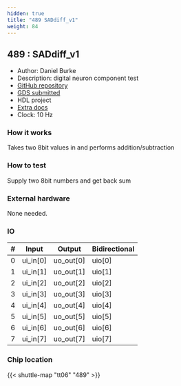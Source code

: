 ```yaml
---
hidden: true
title: "489 SADdiff_v1"
weight: 84
---
```


## 489 : SADdiff_v1

* Author: Daniel Burke
* Description: digital neuron component test
* [GitHub repository](https://github.com/drburke3/SADdiff_v1)
* [GDS submitted](https://github.com/drburke3/SADdiff_v1/actions/runs/8728099970)
* HDL project
* [Extra docs]()
* Clock: 10 Hz

<!---

This file is used to generate your project datasheet. Please fill in the information below and delete any unused
sections.

You can also include images in this folder and reference them in the markdown. Each image must be less than
512 kb in size, and the combined size of all images must be less than 1 MB.
-->


### How it works

Takes two 8bit values in and performs addition/subtraction

### How to test

Supply two 8bit numbers and get back sum

### External hardware

None needed.


### IO

| #             | Input    | Output   | Bidirectional   |
| ------------- | -------- | -------- | --------------- |
| 0 | ui_in[0]  | uo_out[0]  | uio[0]        |
| 1 | ui_in[1]  | uo_out[1]  | uio[1]        |
| 2 | ui_in[2]  | uo_out[2]  | uio[2]        |
| 3 | ui_in[3]  | uo_out[3]  | uio[3]        |
| 4 | ui_in[4]  | uo_out[4]  | uio[4]        |
| 5 | ui_in[5]  | uo_out[5]  | uio[5]        |
| 6 | ui_in[6]  | uo_out[6]  | uio[6]        |
| 7 | ui_in[7]  | uo_out[7]  | uio[7]        |


### Chip location

{{< shuttle-map "tt06" "489" >}}
